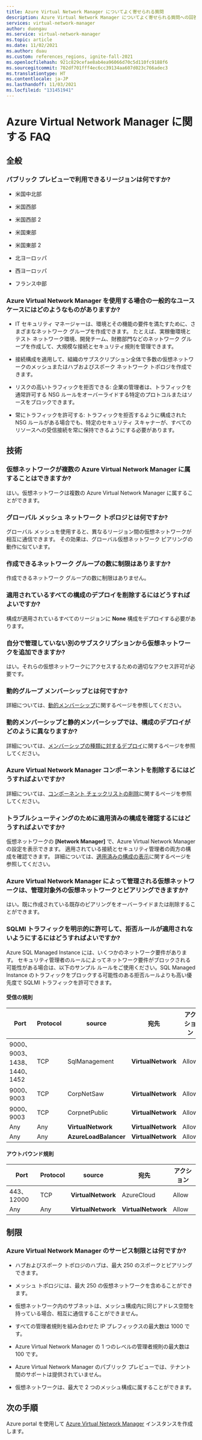 ```yaml
---
title: Azure Virtual Network Manager についてよく寄せられる質問
description: Azure Virtual Network Manager についてよく寄せられる質問への回答を見つけましょう。
services: virtual-network-manager
author: duongau
ms.service: virtual-network-manager
ms.topic: article
ms.date: 11/02/2021
ms.author: duau
ms.custom: references_regions, ignite-fall-2021
ms.openlocfilehash: 921c829cefae8ab4ea96066d70c5d110fc9188f6
ms.sourcegitcommit: 702df701fff4ec6cc39134aa607d023c766adec3
ms.translationtype: HT
ms.contentlocale: ja-JP
ms.lasthandoff: 11/03/2021
ms.locfileid: "131451941"
---
```

# <a name="azure-virtual-network-manager-faq"></a>Azure Virtual Network Manager に関する FAQ

## <a name="general"></a>全般

### <a name="what-regions-are-available-in-public-preview"></a>パブリック プレビューで利用できるリージョンは何ですか?

* 米国中北部

* 米国西部

* 米国西部 2

* 米国東部

* 米国東部 2

* 北ヨーロッパ

* 西ヨーロッパ

* フランス中部

### <a name="what-are-common-use-cases-for-using-azure-virtual-network-manager"></a>Azure Virtual Network Manager を使用する場合の一般的なユース ケースにはどのようなものがありますか?

* IT セキュリティ マネージャーは、環境とその機能の要件を満たすために、さまざまなネットワーク グループを作成できます。 たとえば、実稼働環境とテスト ネットワーク環境、開発チーム、財務部門などのネットワーク グループを作成して、大規模な接続とセキュリティ規則を管理できます。 

* 接続構成を適用して、組織のサブスクリプション全体で多数の仮想ネットワークのメッシュまたはハブおよびスポーク ネットワーク トポロジを作成できます。 

* リスクの高いトラフィックを拒否できる: 企業の管理者は、トラフィックを通常許可する NSG ルールをオーバーライドする特定のプロトコルまたはソースをブロックできます。   

* 常にトラフィックを許可する: トラフィックを拒否するように構成された NSG ルールがある場合でも、特定のセキュリティ スキャナーが、すべてのリソースへの受信接続を常に保持できるようにする必要があります。   

## <a name="technical"></a>技術

### <a name="can-a-virtual-network-belong-to-multiple-azure-virtual-network-managers"></a>仮想ネットワークが複数の Azure Virtual Network Manager に属することはできますか?

はい。仮想ネットワークは複数の Azure Virtual Network Manager に属することができます。

### <a name="what-is-a-global-mesh-network-topology"></a>グローバル メッシュ ネットワーク トポロジとは何ですか?

グローバル メッシュを使用すると、異なるリージョン間の仮想ネットワークが相互に通信できます。 その効果は、グローバル仮想ネットワーク ピアリングの動作に似ています。

### <a name="is-there-a-limit-to-how-many-network-groups-can-be-created"></a>作成できるネットワーク グループの数に制限はありますか?

作成できるネットワーク グループの数に制限はありません。

### <a name="how-do-i-remove-the-deployment-of-all-applied-configurations"></a>適用されているすべての構成のデプロイを削除するにはどうすればよいですか?

構成が適用されているすべてのリージョンに **None** 構成をデプロイする必要があります。

### <a name="can-i-add-virtual-networks-from-another-subscription-not-managed-by-myself"></a>自分で管理していない別のサブスクリプションから仮想ネットワークを追加できますか?

はい。それらの仮想ネットワークにアクセスするための適切なアクセス許可が必要です。

### <a name="what-is-dynamic-group-membership"></a>動的グループ メンバーシップとは何ですか?

詳細については、[動的メンバーシップ](concept-network-groups.md#dynamic-membership)に関するページを参照してください。

### <a name="how-does-the-deployment-of-configuration-differ-for-dynamic-membership-and-static-membership"></a>動的メンバーシップと静的メンバーシップでは、構成のデプロイがどのように異なりますか?

詳細については、[メンバーシップの種類に対するデプロイ](concept-deployments.md#deployment)に関するページを参照してください。

### <a name="how-do-i-delete-an-azure-virtual-network-manager-component"></a>Azure Virtual Network Manager コンポーネントを削除するにはどうすればよいですか?

詳細については、[コンポーネント チェックリストの削除](concept-remove-components-checklist.md)に関するページを参照してください。

### <a name="how-can-i-see-what-configurations-are-applied-to-help-me-troubleshoot"></a>トラブルシューティングのために適用済みの構成を確認するにはどうすればよいですか?

仮想ネットワークの **[Network Manager]** で、Azure Virtual Network Manager の設定を表示できます。 適用されている接続とセキュリティ管理者の両方の構成を確認できます。 詳細については、[適用済みの構成の表示](how-to-view-applied-configurations.md)に関するページを参照してください。

### <a name="can-a-virtual-network-managed-by-azure-virtual-network-manager-be-peered-to-a-non-managed-virtual-network"></a>Azure Virtual Network Manager によって管理される仮想ネットワークは、管理対象外の仮想ネットワークとピアリングできますか?

はい。既に作成されている既存のピアリングをオーバーライドまたは削除することができます。

### <a name="how-can-i-explicitly-allow-sqlmi-traffic-before-having-deny-rules"></a>SQLMI トラフィックを明示的に許可して、拒否ルールが適用されないようにするにはどうすればよいですか?

Azure SQL Managed Instance には、いくつかのネットワーク要件があります。 セキュリティ管理者のルールによってネットワーク要件がブロックされる可能性がある場合は、以下のサンプル ルールをご使用ください。SQL Managed Instance のトラフィックをブロックする可能性のある拒否ルールよりも高い優先度で SQLMI トラフィックを許可できます。

#### <a name="inbound-rules"></a>受信の規則

| Port | Protocol | source | 宛先 | アクション |
| ---- | -------- | ------ | ----------- | ------ |
| 9000、9003、1438、1440、1452 | TCP | SqlManagement | **VirtualNetwork** | Allow |
| 9000、9003 | TCP | CorpNetSaw | **VirtualNetwork** | Allow |
| 9000、9003 | TCP | CorpnetPublic | **VirtualNetwork** | Allow |
| Any | Any | **VirtualNetwork** | **VirtualNetwork** | Allow |
| Any | Any | **AzureLoadBalancer** | **VirtualNetwork** | Allow |

#### <a name="outbound-rules"></a>アウトバウンド規則

| Port | Protocol | source | 宛先 | アクション |
| ---- | -------- | ------ | ----------- | ------ |
| 443、12000 | TCP  | **VirtualNetwork** | AzureCloud | Allow |
| Any | Any | **VirtualNetwork** | **VirtualNetwork** | Allow |

## <a name="limits"></a>制限

### <a name="what-are-the-service-limitation-of-azure-virtual-network-manager"></a>Azure Virtual Network Manager のサービス制限とは何ですか?

* ハブおよびスポーク トポロジのハブは、最大 250 のスポークとピアリングできます。 

* メッシュ トポロジには、最大 250 の仮想ネットワークを含めることができます。

* 仮想ネットワーク内のサブネットは、メッシュ構成内に同じアドレス空間を持っている場合、相互に通信することができません。 

* すべての管理者規則を組み合わせた IP プレフィックスの最大数は 1000 です。 

* Azure Virtual Network Manager の 1 つのレベルの管理者規則の最大数は 100 です。 

* Azure Virtual Network Manager のパブリック プレビューでは、テナント間のサポートは提供されていません。

* 仮想ネットワークは、最大で 2 つのメッシュ構成に属することができます。 

## <a name="next-steps"></a>次の手順

Azure portal を使用して [Azure Virtual Network Manager](create-virtual-network-manager-portal.md) インスタンスを作成します。
